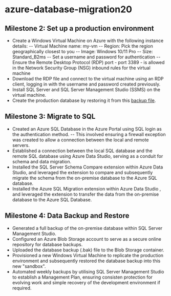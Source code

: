 # azure-database-migration20

## Milestone 2: Set up a production environment
- Create a Windows Virtual Machine on Azure with the following instance details:
  -- Virtual Machine name: my-vm
  -- Region: Pick the region geographically closest to you
  -- Image: Windows 10/11 Pro
  -- Size: Standard_B2ms
  -- Set a username and password for authentication
  --Ensure the Remote Desktop Protocol (RDP) port - port 3389 - is allowed in the Network Security Group (NSG) inbound rules for the virtual machine
- Download the RDP file and connect to the virtual machine using an RDP client, logging in with the username and password created previously.
- Install SQL Server and SQL Server Management Studio (SSMS) on the virtual machine.
- Create the production database by restoring it from this [backup file](https://aicore-portal-public-prod-307050600709.s3.eu-west-1.amazonaws.com/project-files/93dd5a0c-212d-48eb-ad51-df521a9b4e9c/AdventureWorks2022.bak).

## Milestone 3: Migrate to SQL 
- Created an Azure SQL Database in the Azure Portal using SQL login as the authentication method.
    -- This involved ensuring a firewall exception was created to allow a connection between the local and remote servers.
- Established a connection between the local SQL database and the remote SQL database using Azure Data Studio, serving as a conduit for schema and data migration.
- Installed the SQL Server Schema Compare extension within Azure Data Studio, and leveraged the extension to compare and subsequently migrate the schema from the on-premise database to the Azure SQL database.
- Installed the Azure SQL Migration extension within Azure Data Studio , and leveraged the extension to transfer the data from the on-premise database to the Azure SQL Database.

## Milestone 4:  Data Backup and Restore

-  Generated a full backup of the on-premise database within SQL Server Management Studio.
-  Configured an Azure Blob Storage account to serve as a secure online repository for database backups.
-  Uploaded the database backup (.bak) file to the Blob Storage container.
-  Provisioned a new Windows Virtual Machine to replicate the production environment and subsequently restored the database backup into this new "sandbox".
-  Automated weekly backups by utilising SQL Server Management Studio to establish a Management Plan, ensuring consisten protection for evolving work and simple recovery of the development environment if required.


  
